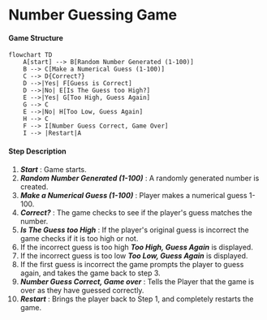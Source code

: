 # Number Guessing Game
#### Game Structure
```mermaid
flowchart TD
    A[start] --> B[Random Number Generated (1-100)]
    B --> C[Make a Numerical Guess (1-100)]
    C --> D{Correct?}
    D -->|Yes| F[Guess is Correct]
    D -->|No| E[Is The Guess too High?]
    E -->|Yes| G[Too High, Guess Again]
    G --> C
    E -->|No| H[Too Low, Guess Again]
    H --> C
    F --> I[Number Guess Correct, Game Over]
    I --> |Restart|A
```
#### Step Description
1. **_Start_** : Game starts.
2. **_Random Number Generated (1-100)_** : A randomly generated number is created.
3. **_Make a Numerical Guess (1-100)_** : Player makes a numerical guess 1-100.
4. **_Correct?_** : The game checks to see if the player's guess matches the number.
5. **_Is The Guess too High_** : If the player's original guess is incorrect the game checks if it is too high or not.
6. If the incorrect guess is too high **_Too High, Guess Again_** is displayed.
7. If the incorrect guess is too low **_Too Low, Guess Again_** is displayed.
8. If the first guess is incorrect the game prompts the player to guess again, and takes the game back to step 3.
9. **_Number Guess Correct, Game over_** : Tells the Player that the game is over as they have guessed correctly.
10. **_Restart_** : Brings the player back to Step 1, and completely restarts the game.